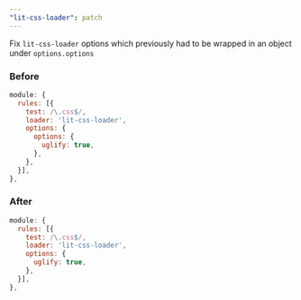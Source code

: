 ```yaml
---
"lit-css-loader": patch
---
```


Fix `lit-css-loader` options which previously had to be wrapped in an object under `options.options`

### Before
```js
module: {
  rules: [{
    test: /\.css$/,
    loader: 'lit-css-loader',
    options: {
      options: {
        uglify: true,
      },
    },
  }],
},
```

### After
```js
module: {
  rules: [{
    test: /\.css$/,
    loader: 'lit-css-loader',
    options: {
      uglify: true,
    },
  }],
},
```

